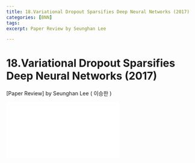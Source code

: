 ```yaml
---
title: 18.Variational Dropout Sparsifies Deep Neural Networks (2017)
categories: [BNN]
tags: 
excerpt: Paper Review by Seunghan Lee

---
```


18.Variational Dropout Sparsifies Deep Neural Networks (2017)
=============================================================

[Paper Review] by Seunghan Lee ( 이승한 )

<embed src="/assets/pdf/BNN/review/[review]18.Variational Dropout Sparsifies Deep Neural Networks (2017).pdf#toolbar=0&navpanes=0&scrollbar=0" type="application/pdf" />